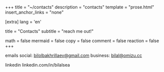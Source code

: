 +++
title = "~/contacts"
description = "contacts"
template = "prose.html"
insert_anchor_links = "none"

[extra]
lang = 'en'

title = "Contacts"
subtitle = "reach me out!"

math = false
mermaid = false
copy = false
comment = false
reaction = false
+++

emails
social: bilolbakhrillaev@gmail.com
business: bilal@omizu.cc

linkedin
linkedin.com/in/bilalsea